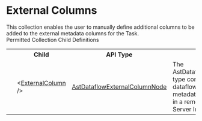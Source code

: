 # External Columns

<div class="LanguageSummary"><div class ="SummaryItem">This collection enables the user to manually define additional columns to be added to the external metadata columns for the Task.</div></div><div class="SchemaBindingGroup"><div class="SchemaBindingGroupHeader">Permitted Collection Child Definitions</div><table id="SchemaBindingList" class="SchemaBindingList"><tbody><tr><th class="SchemaBindingIconColumnHeader">&nbsp;</th><th class="SchemaBindingNameColumnHeader">Child</th><th class="SchemaBindingTypeColumnHeader">API Type</th><th class="SchemaBindingSummaryColumnHeader">Description</th></tr><tr class="cd0"><td class="SchemaBindingIcon"><div class="NotRequired" /></td><td class="SchemaBindingName"><span class="punc">&lt;</span><a href=../api-reference/Varigence.Languages.Biml.Transformation.AstDataflowExternalColumnNode.html">ExternalColumn</a><span class="punc"> /&gt;</span></td><td class="SchemaBindingType"><a href="Varigence.Languages.Biml.Transformation.AstDataflowExternalColumnNode.html">AstDataflowExternalColumnNode</a></td><td class="SchemaBindingSummary">The AstDataflowExternalColumnNode type corresponds directly to a dataflow column that describes metadata from a column defined in a remote data source in SQL Server Integration Services.</td></tr></tbody></table></div>